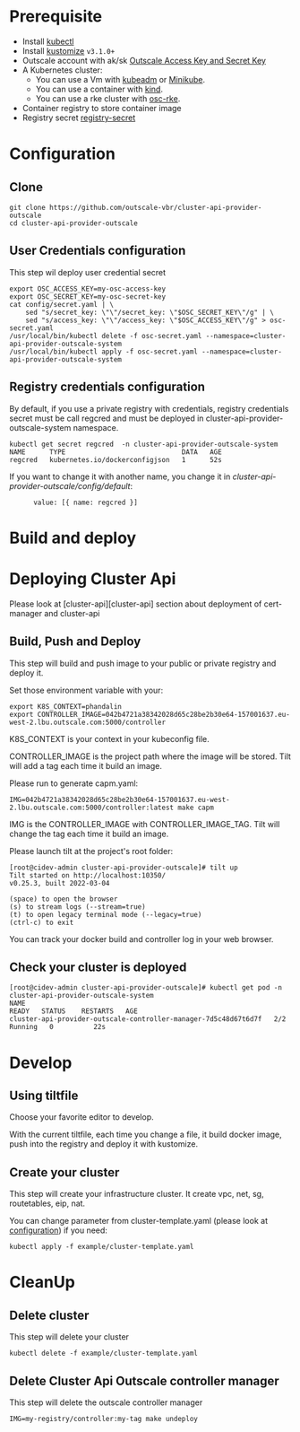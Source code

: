 
# Prerequisite 
- Install [kubectl][kubectl]
- Install [kustomize][kustomize]  `v3.1.0+`
- Outscale account with ak/sk [Outscale Access Key and Secret Key][Outscale Access Key and Secret Key]
- A Kubernetes cluster:
    - You can use a Vm with [kubeadm][kubeadm] or [Minikube][Minikube]. 
    - You can use a container with [kind][kind]. 
    - You can use a rke cluster with [osc-rke][osc-rke].
- Container registry to store container image
- Registry secret [registry-secret][registry-secret]

# Configuration

## Clone

```
git clone https://github.com/outscale-vbr/cluster-api-provider-outscale
cd cluster-api-provider-outscale
```

## User Credentials configuration 
This step wil deploy user credential secret 
```
export OSC_ACCESS_KEY=my-osc-access-key
export OSC_SECRET_KEY=my-osc-secret-key
cat config/secret.yaml | \
    sed "s/secret_key: \"\"/secret_key: \"$OSC_SECRET_KEY\"/g" | \
    sed "s/access_key: \"\"/access_key: \"$OSC_ACCESS_KEY\"/g" > osc-secret.yaml
/usr/local/bin/kubectl delete -f osc-secret.yaml --namespace=cluster-api-provider-outscale-system 
/usr/local/bin/kubectl apply -f osc-secret.yaml --namespace=cluster-api-provider-outscale-system 
```

## Registry credentials configuration

By default, if you use a private registry with credentials, registry credentials secret must be call regcred and must be deployed in cluster-api-provider-outscale-system namespace.

```
kubectl get secret regcred  -n cluster-api-provider-outscale-system 
NAME      TYPE                             DATA   AGE
regcred   kubernetes.io/dockerconfigjson   1      52s
```

If you want to change it with another name, you change it in *cluster-api-provider-outscale/config/default*:
```
      value: [{ name: regcred }]
```


# Build and  deploy
# Deploying Cluster Api

Please look at [cluster-api][cluster-api] section about deployment of cert-manager and cluster-api

##  Build, Push and Deploy
This step will build and push image to your public or private registry and deploy it.

Set those environment variable with your:
```
export K8S_CONTEXT=phandalin
export CONTROLLER_IMAGE=042b4721a38342028d65c28be2b30e64-157001637.eu-west-2.lbu.outscale.com:5000/controller
```
K8S_CONTEXT is your context in your kubeconfig file.

CONTROLLER_IMAGE is the project path where the image will be stored. Tilt will add a tag each time it build an image.

Please run to generate capm.yaml:
```
IMG=042b4721a38342028d65c28be2b30e64-157001637.eu-west-2.lbu.outscale.com:5000/controller:latest make capm
```

IMG is the CONTROLLER_IMAGE with CONTROLLER_IMAGE_TAG. Tilt will change the tag each time it build an image.

Please launch tilt at the project's root folder:
```
[root@cidev-admin cluster-api-provider-outscale]# tilt up
Tilt started on http://localhost:10350/
v0.25.3, built 2022-03-04

(space) to open the browser
(s) to stream logs (--stream=true)
(t) to open legacy terminal mode (--legacy=true)
(ctrl-c) to exit
```

You can track your docker build and controller log in your web browser. 

## Check your cluster is deployed
```
[root@cidev-admin cluster-api-provider-outscale]# kubectl get pod -n cluster-api-provider-outscale-system
NAME                                                              READY   STATUS    RESTARTS   AGE
cluster-api-provider-outscale-controller-manager-7d5c48d67t6d7f   2/2     Running   0          22s
```

# Develop

## Using tiltfile

Choose your favorite editor to develop.

With the current tiltfile, each time you change a file, it build docker image, push into the registry and deploy it with kustomize.

## Create your cluster

This step will create your infrastructure cluster. It create vpc, net, sg, routetables, eip, nat.

You can change parameter from cluster-template.yaml (please look at [configuration][configuration]) if you need:
```
kubectl apply -f example/cluster-template.yaml
```


# CleanUp

##  Delete cluster

This step will delete your cluster 
```
kubectl delete -f example/cluster-template.yaml
```

## Delete Cluster Api Outscale controller manager

This step  will delete the outscale controller manager
```
IMG=my-registry/controller:my-tag make undeploy
```

<!-- References -->
[kubectl]: https://kubernetes.io/docs/tasks/tools/install-kubectl/
[kustomize]: https://github.com/kubernetes-sigs/kustomize/releases
[kind]: https://github.com/kubernetes-sigs/kind#installation-and-usage
[kubeadm]: https://kubernetes.io/fr/docs/setup/production-environment/tools/kubeadm/install-kubeadm/
[Outscale Access Key and Secret Key]: https://wiki.outscale.net/display/EN/Creating+an+Access+Key
[osc-rke]: https://github.com/outscale-dev/osc-k8s-rke-cluster
[Minikube]: https://kubernetes.io/docs/tasks/tools/install-minikube/
[registry-secret]: https://kubernetes.io/fr/docs/tasks/configure-pod-container/pull-image-private-registry/
[configuration]: config.md

